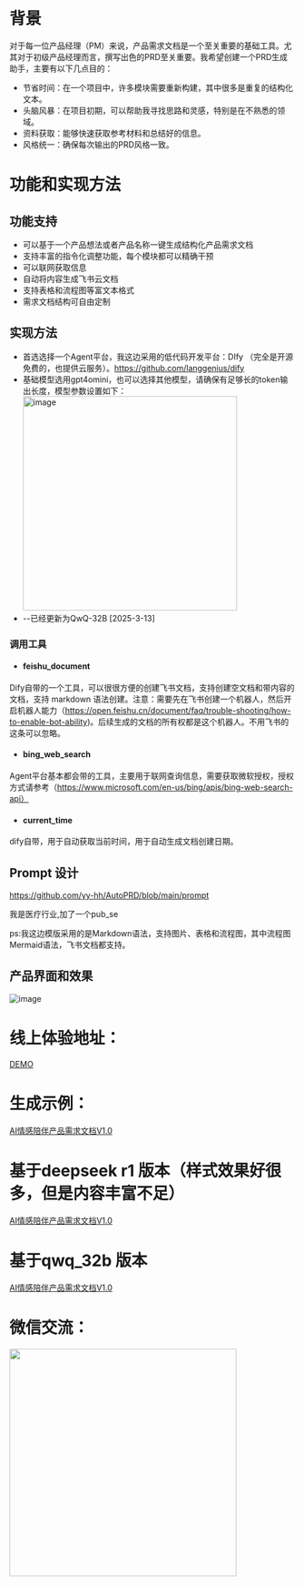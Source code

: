 # 背景

对于每一位产品经理（PM）来说，产品需求文档是一个至关重要的基础工具。尤其对于初级产品经理而言，撰写出色的PRD至关重要。我希望创建一个PRD生成助手，主要有以下几点目的：

- 节省时间：在一个项目中，许多模块需要重新构建，其中很多是重复的结构化文本。
- 头脑风暴：在项目初期，可以帮助我寻找思路和灵感，特别是在不熟悉的领域。
- 资料获取：能够快速获取参考材料和总结好的信息。
- 风格统一：确保每次输出的PRD风格一致。

# 功能和实现方法

## 功能支持

* 可以基于一个产品想法或者产品名称一键生成结构化产品需求文档
* 支持丰富的指令化调整功能，每个模块都可以精确干预
* 可以联网获取信息
* 自动将内容生成飞书云文档
* 支持表格和流程图等富文本格式
* 需求文档结构可自由定制

## 实现方法

* 首选选择一个Agent平台，我这边采用的低代码开发平台：DIfy （完全是开源免费的，也提供云服务）。https://github.com/langgenius/dify
* 基础模型选用gpt4omini，也可以选择其他模型，请确保有足够长的token输出长度，模型参数设置如下：
  <img width="377" alt="image" src="https://github.com/user-attachments/assets/f12fc62a-28af-403b-ae9f-6f669dac6ad8" />
* --已经更新为QwQ-32B [2025-3-13]

### 调用工具

* #### feishu_document

Dify自带的一个工具，可以很很方便的创建飞书文档，支持创建空文档和带内容的文档，支持 markdown 语法创建。注意：需要先在飞书创建一个机器人，然后开启机器人能力（https://open.feishu.cn/document/faq/trouble-shooting/how-to-enable-bot-ability)。后续生成的文档的所有权都是这个机器人。不用飞书的这条可以忽略。

* #### bing_web_search

Agent平台基本都会带的工具，主要用于联网查询信息，需要获取微软授权，授权方式请参考（https://www.microsoft.com/en-us/bing/apis/bing-web-search-api）

* #### current_time

dify自带，用于自动获取当前时间，用于自动生成文档创建日期。

## Prompt 设计

https://github.com/yy-hh/AutoPRD/blob/main/prompt

我是医疗行业,加了一个pub_se

ps:我这边模版采用的是Markdown语法，支持图片、表格和流程图，其中流程图Mermaid语法，飞书文档都支持。

## 产品界面和效果

![image](https://github.com/user-attachments/assets/c0614cfd-c883-468b-9e58-9a63f53d8151)

# 线上体验地址：

[DEMO](https://dify-srv02.weicha88.com/chat/Nxdx7IXtsrcNVspv)

# 生成示例：

[AI情感陪伴产品需求文档V1.0](https://github.com/yy-hh/AutoPRD/blob/main/AI%E9%99%AA%E4%BC%B4%E4%BA%A7%E5%93%81%E9%9C%80%E6%B1%82%E6%96%87%E6%A1%A3V1.0.pdf)

# 基于deepseek r1 版本（样式效果好很多，但是内容丰富不足）

[AI情感陪伴产品需求文档V1.0](https://github.com/yy-hh/AutoPRD/blob/main/prd_by_deepseek.pdf)

# 基于qwq_32b 版本

[AI情感陪伴产品需求文档V1.0](https://github.com/yy-hh/AutoPRD/blob/main/prd_by_deepseek.pdf)

# 微信交流：

<img src=https://github.com/user-attachments/assets/27415aaf-2e0a-42f9-9307-7336e434b8c5 width="400"/>


